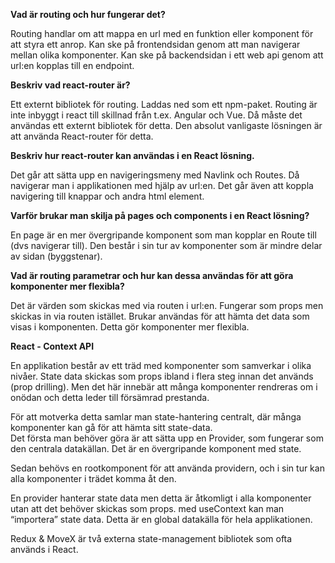 **Vad är routing och hur fungerar det?**

Routing handlar om att mappa en url med en funktion eller komponent för att styra ett anrop. Kan ske på frontendsidan genom att man navigerar mellan olika komponenter. Kan ske på backendsidan i ett web api genom att url:en kopplas till en endpoint. 

**Beskriv vad react-router är?** 

Ett externt bibliotek för routing. Laddas ned som ett npm-paket. Routing är inte inbyggt i react till skillnad från t.ex. Angular och Vue. Då måste det användas ett externt bibliotek för detta. Den absolut vanligaste lösningen är att använda React-router för detta. 

**Beskriv hur react-router kan användas i en React lösning.**

Det går att sätta upp en navigeringsmeny med Navlink och Routes. Då navigerar man i applikationen med hjälp av url:en. Det går även att koppla navigering till knappar och andra html element. 

**Varför brukar man skilja på pages och components i en React lösning?** 

En page är en mer övergripande komponent som man kopplar en Route till (dvs navigerar till). Den består i sin tur av komponenter som är mindre delar av sidan (byggstenar). 

**Vad är routing parametrar och hur kan dessa användas för att göra komponenter mer flexibla?** 

Det är värden som skickas med via routen i url:en. Fungerar som props men skickas in via routen istället. Brukar användas för att hämta det data som visas i komponenten. Detta gör komponenter mer flexibla. 

**React \- Context API** 

En applikation består av ett träd med komponenter som samverkar i olika nivåer. State data skickas som props ibland i flera steg innan det används (prop drilling). Men det här innebär att många komponenter rendreras om i onödan och detta leder till försämrad prestanda.

För att motverka detta samlar man state-hantering centralt, där många komponenter kan gå för att hämta sitt state-data.   
Det första man behöver göra är att sätta upp en Provider, som fungerar som den centrala datakällan. Det är en övergripande komponent med state. 

Sedan behövs en rootkomponent för att använda providern, och i sin tur kan alla komponenter i trädet komma åt den. 

En provider hanterar state data men detta är åtkomligt i alla komponenter utan att det behöver skickas som props. med useContext kan man “importera” state data. Detta är en global datakälla för hela applikationen. 

Redux & MoveX är två externa state-management bibliotek som ofta används i React. 
